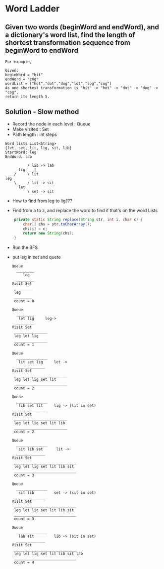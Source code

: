 # Word Ladder

## Given two words (beginWord and endWord), and a dictionary's word list, find the length of shortest transformation sequence from beginWord to endWord

```
For example,

Given:
beginWord = "hit"
endWord = "cog"
wordList = ["hot","dot","dog","lot","log","cog"]
As one shortest transformation is "hit" -> "hot" -> "dot" -> "dog" -> "cog",
return its length 5.
```



## Solution - Slow method
- Record the node in each level : Queue
- Make visited : Set<String>
- Path length : int steps




```
Word lists List<String>
{let, set, lit, lig, sit, lib}
StartWord: leg
EndWord: lab

          / lib -> lab
      lig    |
    /     \ lit
leg
    \     / lit -> sit
      let
          \ set -> sit
```

- How to find from leg to lig???
* Find from a to z, and replace the word to find if that's on the word Lists
```java
    private static String replace(String str, int i, char c) {
        char[] chs = str.toCharArray();
        chs[i] = c;
        return new String(chs);
    }
```

- Run the BFS
* put leg in set and quete
```
   Queue
     ________
        leg
     ________
   Visit Set
    ________
    leg
    ________
    count = 0
```

```
   Queue
     ________
      let lig     leg->
     ________
   Visit Set
    _______________
    leg let lig
    _______________
    count = 1
```

```
   Queue
     ______________
      lit set lig     let ->
     _____________
   Visit Set
    ________________________
    leg let lig set lit 
    ________________________
    count = 2
```

```
   Queue
     ______________
      lib set lit     lig -> (lit in set)
     _____________
   Visit Set
    ________________________
    leg let lig set lit lib
    ________________________
    count = 2
```

```
   Queue
     ______________
      sit lib set      lit ->
     _____________
   Visit Set
    ____________________________
    leg let lig set lit lib sit
    ____________________________
    count = 3
```
```
   Queue
     ______________
      sit lib         set -> (sit in set)
     _____________
   Visit Set
    ____________________________
    leg let lig set lit lib sit
    ____________________________
    count = 3
```

```
   Queue
     ______________
      lab sit         lib -> (sit in set)
     _____________
   Visit Set
    ____________________________
    leg let lig set lit lib sit lab
    ____________________________
    count = 4
```